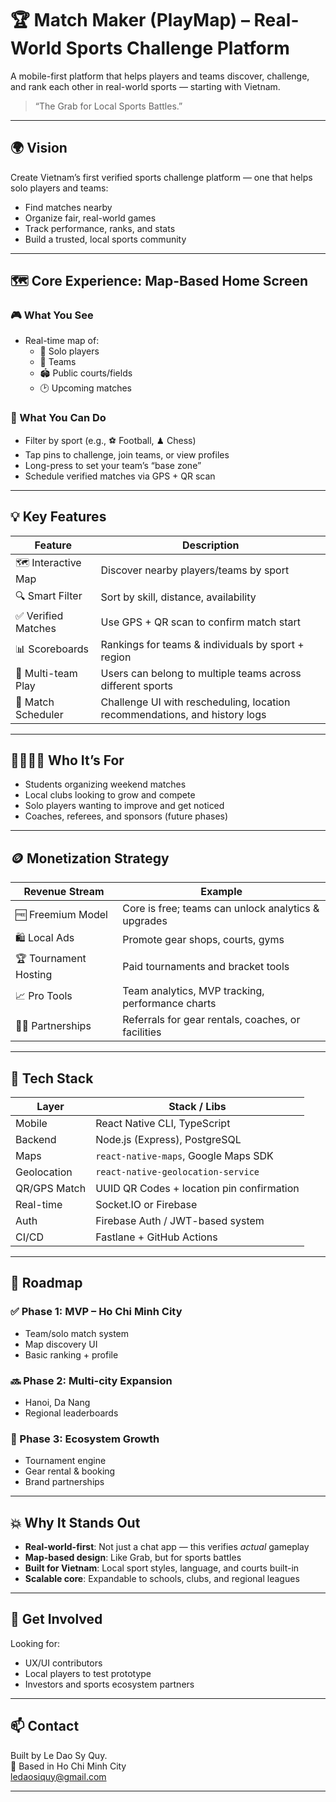 # 🏆 Match Maker (PlayMap) – Real-World Sports Challenge Platform

A mobile-first platform that helps players and teams discover, challenge, and rank each other in real-world sports — starting with Vietnam.

> “The Grab for Local Sports Battles.”

---

## 🌍 Vision

Create Vietnam’s first verified sports challenge platform — one that helps solo players and teams:
- Find matches nearby
- Organize fair, real-world games
- Track performance, ranks, and stats
- Build a trusted, local sports community

---

## 🗺️ Core Experience: Map-Based Home Screen

### 🎮 What You See
- Real-time map of:
  - 🧑 Solo players
  - 👥 Teams
  - 🏟️ Public courts/fields
  - 🕑 Upcoming matches

### 🎯 What You Can Do
- Filter by sport (e.g., ⚽ Football, ♟ Chess)
- Tap pins to challenge, join teams, or view profiles
- Long-press to set your team’s “base zone”
- Schedule verified matches via GPS + QR scan

---

## 💡 Key Features

| Feature           | Description                                                                 |
|------------------|-----------------------------------------------------------------------------|
| 🗺 Interactive Map | Discover nearby players/teams by sport                                     |
| 🔍 Smart Filter    | Sort by skill, distance, availability                                      |
| ✅ Verified Matches| Use GPS + QR scan to confirm match start                                   |
| 📊 Scoreboards     | Rankings for teams & individuals by sport + region                         |
| 👥 Multi-team Play | Users can belong to multiple teams across different sports                 |
| 📅 Match Scheduler | Challenge UI with rescheduling, location recommendations, and history logs |

---

## 👨‍👩‍👧‍👦 Who It’s For

- Students organizing weekend matches
- Local clubs looking to grow and compete
- Solo players wanting to improve and get noticed
- Coaches, referees, and sponsors (future phases)

---

## 🪙 Monetization Strategy

| Revenue Stream       | Example                                               |
|----------------------|--------------------------------------------------------|
| 🆓 Freemium Model     | Core is free; teams can unlock analytics & upgrades   |
| 🛍 Local Ads          | Promote gear shops, courts, gyms                      |
| 🏆 Tournament Hosting | Paid tournaments and bracket tools                    |
| 📈 Pro Tools          | Team analytics, MVP tracking, performance charts      |
| 🧑‍💼 Partnerships      | Referrals for gear rentals, coaches, or facilities     |

---

## 🔧 Tech Stack

| Layer         | Stack / Libs                              |
|---------------|--------------------------------------------|
| Mobile        | React Native CLI, TypeScript               |
| Backend       | Node.js (Express), PostgreSQL              |
| Maps          | `react-native-maps`, Google Maps SDK       |
| Geolocation   | `react-native-geolocation-service`         |
| QR/GPS Match  | UUID QR Codes + location pin confirmation  |
| Real-time     | Socket.IO or Firebase                      |
| Auth          | Firebase Auth / JWT-based system           |
| CI/CD         | Fastlane + GitHub Actions                  |

---

## 📌 Roadmap

### ✅ Phase 1: MVP – Ho Chi Minh City
- Team/solo match system
- Map discovery UI
- Basic ranking + profile

### 🔜 Phase 2: Multi-city Expansion
- Hanoi, Da Nang
- Regional leaderboards

### 🔮 Phase 3: Ecosystem Growth
- Tournament engine
- Gear rental & booking
- Brand partnerships

---

## 💥 Why It Stands Out

- **Real-world-first**: Not just a chat app — this verifies *actual* gameplay
- **Map-based design**: Like Grab, but for sports battles
- **Built for Vietnam**: Local sport styles, language, and courts built-in
- **Scalable core**: Expandable to schools, clubs, and regional leagues

---

## 🤝 Get Involved

Looking for:
- UX/UI contributors
- Local players to test prototype
- Investors and sports ecosystem partners

---

## 📫 Contact

Built by Le Dao Sy Quy.  
📍 Based in Ho Chi Minh City  
[ledaosiquy@gmail.com](#ledaosiquy@gmail.com)

---

